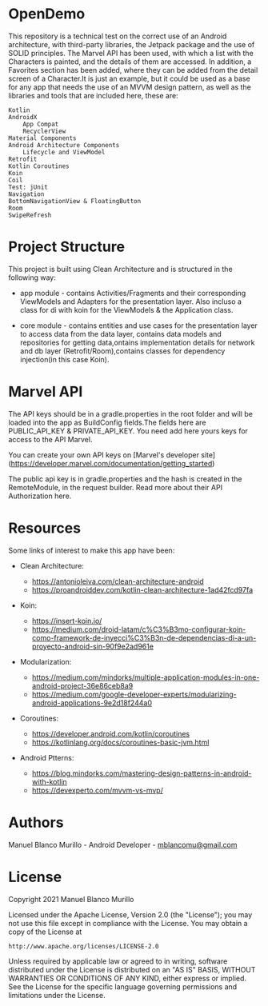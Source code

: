 # OpenDemo
This repository is a technical test on the correct use of an Android architecture, with third-party libraries, the Jetpack package and the use of SOLID principles. The Marvel API has been used, with which a list with the Characters is painted, and the details of them are accessed. In addition, a Favorites section has been added, where they can be added from the detail screen of a Character.It is just an example, but it could be used as a base for any app that needs the use of an MVVM design pattern, as well as the libraries and tools that are included here, these are:

    Kotlin
    AndroidX
        App Compat
        RecyclerView
    Material Components
    Android Architecture Components
        Lifecycle and ViewModel
    Retrofit
    Kotlin Coroutines
    Koin
    Coil
    Test: jUnit
    Navigation
    BottomNavigationView & FloatingButton
    Room
    SwipeRefresh
    
# Project Structure

This project is built using Clean Architecture and is structured in the following way:

 - app module - contains Activities/Fragments and their corresponding ViewModels and Adapters for the presentation layer. Also incluso a class for di with koin for the ViewModels & the Application class.

 - core module - contains entities and use cases for the presentation layer to access data from the data layer, contains data models and repositories for getting data,ontains implementation details for network and db layer (Retrofit/Room),contains classes for dependency injection(in this case Koin).

# Marvel API

The API keys should be in a gradle.properties in the root folder and will be loaded into the app as BuildConfig fields.The fields here are PUBLIC_API_KEY & PRIVATE_API_KEY. You need add here yours keys for access to the API Marvel.

You can create your own API keys on [Marvel's developer site] (https://developer.marvel.com/documentation/getting_started)

The public api key is in gradle.properties and the hash is created in the RemoteModule, in the request builder. Read more about their API Authorization here.

# Resources

Some links of interest to make this app have been:

- Clean Architecture:
   * https://antonioleiva.com/clean-architecture-android
   * https://proandroiddev.com/kotlin-clean-architecture-1ad42fcd97fa

- Koin:
  * https://insert-koin.io/
  * https://medium.com/droid-latam/c%C3%B3mo-configurar-koin-como-framework-de-inyecci%C3%B3n-de-dependencias-di-a-un-proyecto-android-sin-90f9e2ad961e

- Modularization:
  * https://medium.com/mindorks/multiple-application-modules-in-one-android-project-36e86ceb8a9
  * https://medium.com/google-developer-experts/modularizing-android-applications-9e2d18f244a0

- Coroutines:
  * https://developer.android.com/kotlin/coroutines
  * https://kotlinlang.org/docs/coroutines-basic-jvm.html

- Android Ptterns:
  * https://blog.mindorks.com/mastering-design-patterns-in-android-with-kotlin
  * https://devexperto.com/mvvm-vs-mvp/

# Authors

Manuel Blanco Murillo - Android Developer - mblancomu@gmail.com

# License

Copyright 2021 Manuel Blanco Murillo

Licensed under the Apache License, Version 2.0 (the "License");
you may not use this file except in compliance with the License.
You may obtain a copy of the License at


    http://www.apache.org/licenses/LICENSE-2.0


Unless required by applicable law or agreed to in writing, software
distributed under the License is distributed on an 
"AS IS" BASIS, WITHOUT WARRANTIES OR CONDITIONS OF ANY KIND, either express or implied. 
See the License for the specific language governing permissions and
limitations under the License.

